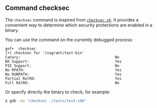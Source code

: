 ## Command checksec ##

The `checksec` command is inspired from
[`checksec.sh`](https://www.trapkit.de/tools/checksec.html). It provides a
convenient way to determine which security protections are enabled in a binary.

You can use the command on the currently debugged process:
```
gef➤  checksec
[+] checksec for '/vagrant/test-bin'
Canary:                                           No
NX Support:                                       Yes
PIE Support:                                      No
No RPATH:                                         Yes
No RUNPATH:                                       Yes
Partial RelRO:                                    Yes
Full RelRO:                                       No
```

Or specify directly the binary to check, for example:

```bash
$ gdb -ex "checksec ./tests/test-x86"
```
